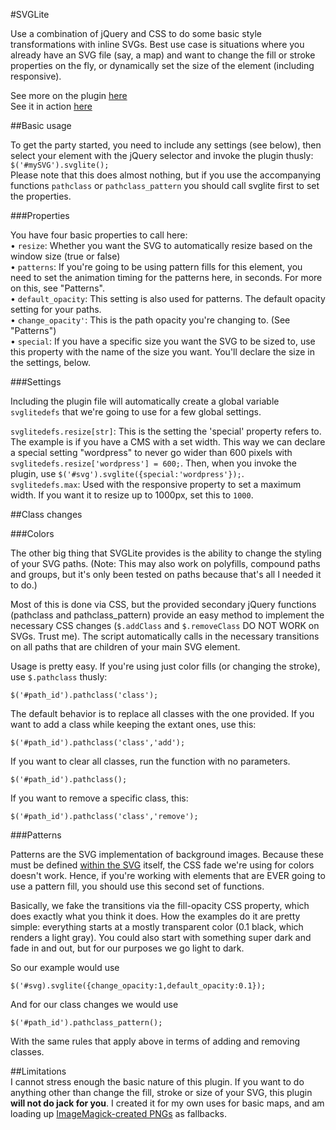 #SVGLite

Use a combination of jQuery and CSS to do some basic style transformations with inline SVGs. Best use case is situations where you already have an SVG file (say, a map) and want to change the fill or stroke properties on the fly, or dynamically set the size of the element (including responsive).

See more on the plugin [here](http://unjournalist.com/svglite-jquery-plugin-for-manipulating-svg-fills-strokes-and-sizing/)  
See it in action [here](http://zedley.github.io/svglite/)

##Basic usage

To get the party started, you need to include any settings (see below), then select your element with the jQuery selector and invoke the plugin thusly:  
`$('#mySVG').svglite();`  
Please note that this does almost nothing, but if you use the accompanying functions `pathclass` or `pathclass_pattern` you should call svglite first to set the properties.

###Properties

You have four basic properties to call here:  
• `resize`: Whether you want the SVG to automatically resize based on the window size (true or false)  
• `patterns`: If you're going to be using pattern fills for this element, you need to set the animation timing for the patterns here, in seconds. For more on this, see "Patterns".  
• `default_opacity`: This setting is also used for patterns. The default opacity setting for your paths.  
• `change_opacity'`: This is the path opacity you're changing to. (See "Patterns")  
• `special`: If you have a specific size you want the SVG to be sized to, use this property with the name of the size you want. You'll declare the size in the settings, below.

###Settings

Including the plugin file will automatically create a global variable `svglitedefs` that we're going to use for a few global settings. 

`svglitedefs.resize[str]`: This is the setting the 'special' property refers to. The example is if you have a CMS with a set width. This way we can declare a special setting "wordpress" to never go wider than 600 pixels with `svglitedefs.resize['wordpress'] = 600;`. Then, when you invoke the plugin, use `$('#svg').svglite({special:'wordpress'});`.  
`svglitedefs.max`: Used with the responsive property to set a maximum width. If you want it to resize up to 1000px, set this to `1000`.

##Class changes

###Colors

The other big thing that SVGLite provides is the ability to change the styling of your SVG paths. (Note: This may also work on polyfills, compound paths and groups, but it's only been tested on paths because that's all I needed it to do.)

Most of this is done via CSS, but the provided secondary jQuery functions (pathclass and pathclass_pattern) provide an easy method to implement the necessary CSS changes (`$.addClass` and `$.removeClass` DO NOT WORK on SVGs. Trust me). The script automatically calls in the necessary transitions on all paths that are children of your main SVG element.

Usage is pretty easy. If you're using just color fills (or changing the stroke), use `$.pathclass` thusly:  

`$('#path_id').pathclass('class');`

The default behavior is to replace all classes with the one provided. If you want to add a class while keeping the extant ones, use this:

`$('#path_id').pathclass('class','add');`

If you want to clear all classes, run the function with no parameters.

`$('#path_id').pathclass();`

If you want to remove a specific class, this:

`$('#path_id').pathclass('class','remove');`

###Patterns

Patterns are the SVG implementation of background images. Because these must be defined [within the SVG](http://stackoverflow.com/a/3798797/645364) itself, the CSS fade we're using for colors doesn't work. Hence, if you're working with elements that are EVER going to use a pattern fill, you should use this second set of functions.

Basically, we fake the transitions via the fill-opacity CSS property, which does exactly what you think it does. How the examples do it are pretty simple: everything starts at a mostly transparent color (0.1 black, which renders a light gray). You could also start with something super dark and fade in and out, but for our purposes we go light to dark.

So our example would use

`$('#svg).svglite({change_opacity:1,default_opacity:0.1});`

And for our class changes we would use

`$('#path_id').pathclass_pattern();`

With the same rules that apply above in terms of adding and removing classes.

##Limitations  
I cannot stress enough the basic nature of this plugin. If you want to do anything other than change the fill, stroke or size of your SVG, this plugin **will not do jack for you**. I created it for my own uses for basic maps, and am loading up [ImageMagick-created PNGs](http://stackoverflow.com/questions/4809194/convert-svg-image-to-png-with-php) as fallbacks.